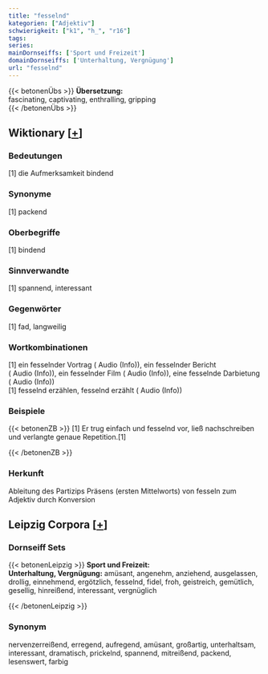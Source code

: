 ```yaml
---
title: "fesselnd"
kategorien: ["Adjektiv"]
schwierigkeit: ["k1", "h_", "r16"]
tags:
series:
mainDornseiffs: ['Sport und Freizeit']
domainDornseiffs: ['Unterhaltung, Vergnügung']
url: "fesselnd"
---
```


{{< betonenÜbs >}}
**Übersetzung:**  
fascinating, captivating, enthralling, gripping  
{{< /betonenÜbs >}}

## Wiktionary [[+](https://de.wiktionary.org/wiki/fesselnd)]

### Bedeutungen
[1] die Aufmerksamkeit bindend  

### Synonyme
[1] packend  

### Oberbegriffe
[1] bindend  

### Sinnverwandte
[1] spannend, interessant  

### Gegenwörter
[1] fad, langweilig  

### Wortkombinationen
[1] ein fesselnder Vortrag ( Audio (Info)), ein fesselnder Bericht ( Audio (Info)), ein fesselnder Film ( Audio (Info)), eine fesselnde Darbietung ( Audio (Info))  
[1] fesselnd erzählen, fesselnd erzählt ( Audio (Info))  

### Beispiele
{{< betonenZB >}}
[1]  Er trug einfach und fesselnd vor, ließ nachschreiben und verlangte genaue Repetition.[1]  

{{< /betonenZB >}}
### Herkunft
Ableitung des Partizips Präsens (ersten Mittelworts) von fesseln zum Adjektiv durch Konversion  


## Leipzig Corpora [[+](https://corpora.uni-leipzig.de/en/res?word=fesselnd&corpusId=deu_newscrawl-public_2018)]

### Dornseiff Sets
{{< betonenLeipzig >}}
**Sport und Freizeit:**  
**Unterhaltung, Vergnügung:** amüsant, angenehm, anziehend, ausgelassen, drollig, einnehmend, ergötzlich, fesselnd, fidel, froh, geistreich, gemütlich, gesellig, hinreißend, interessant, vergnüglich  

{{< /betonenLeipzig >}}

### Synonym
nervenzerreißend, erregend, aufregend, amüsant, großartig, unterhaltsam, interessant, dramatisch, prickelnd, spannend, mitreißend, packend, lesenswert, farbig

